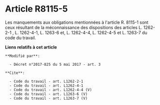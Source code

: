 # Article R8115-5

Les manquements aux obligations mentionnées à l'article R. 8115-1 sont ceux résultant de la méconnaissance des dispositions
des articles 
L. 1262-2-1
, L. 1262-4-1, L. 1263-6 et, L. 1262-4-4, L. 1262-4-5 et L. 1263-7 du code du travail.

**Liens relatifs à cet article**

	**Modifié par**:

	  - Décret n°2017-825 du 5 mai 2017 - art. 3

	**Cite**:

	  - Code du travail - art. L1262-2-1
	  - Code du travail - art. L1262-4-1
	  - Code du travail - art. L1262-4-4 (V)
	  - Code du travail - art. L1263-6 (V)
	  - Code du travail - art. L1263-7 (V)
